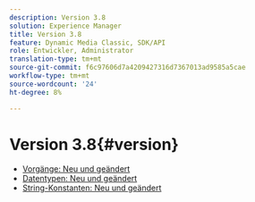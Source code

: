 ```yaml
---
description: Version 3.8
solution: Experience Manager
title: Version 3.8
feature: Dynamic Media Classic, SDK/API
role: Entwickler, Administrator
translation-type: tm+mt
source-git-commit: f6c97606d7a4209427316d7367013ad9585a5cae
workflow-type: tm+mt
source-wordcount: '24'
ht-degree: 8%

---
```



# Version 3.8{#version}

* [Vorgänge: Neu und geändert](r-3-8-operations.md)
* [Datentypen: Neu und geändert](r-3-8-types.md)
* [String-Konstanten: Neu und geändert](r-3-8-string-constants.md)
